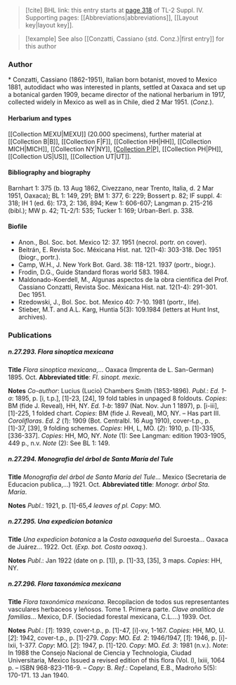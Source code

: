 > [!cite] BHL link: this entry starts at [page 318](https://www.biodiversitylibrary.org/item/103860#page/328/mode/1up) of TL-2 Suppl. IV.
> Supporting pages: [[Abbreviations|abbreviations]], [[Layout key|layout key]].

> [!example] See also [[Conzatti, Cassiano {std. Conz.}|first entry]] for this author

### Author

\* Conzatti, Cassiano (1862-1951), Italian born botanist, moved to Mexico 1881, autodidact who was interested in plants, settled at Oaxaca and set up a botanical garden 1909, became director of the national herbarium in 1917, collected widely in Mexico as well as in Chile, died 2 Mar 1951. (*Conz.*).

#### Herbarium and types

[[Collection MEXU|MEXU]] (20.000 specimens), further material at [[Collection B|B]], [[Collection F|F]], [[Collection HH|HH]], [[Collection MICH|MICH]], [[Collection NY|NY]], [[Collection P|P]](Pterid.), [[Collection PH|PH]], [[Collection US|US]], [[Collection UT|UT]].

#### Bibliography and biography

Barnhart 1: 375 (b. 13 Aug 1862, Civezzano, near Trento, Italia, d. 2 Mar 1951, Oaxaca); BL 1: 149, 291; BM 1: 377, 6: 229; Bossert p. 82; IF suppl. 4: 318; IH 1 (ed. 6): 173, 2: 136, 894; Kew 1: 606-607; Langman p. 215-216 (bibl.); MW p. 42; TL-2/1: 535; Tucker 1: 169; Urban-Berl. p. 338.

#### Biofile

- Anon., Bol. Soc. bot. Mexico 12: 37. 1951 (necrol. portr. on cover).
- Beitrán, E. Revista Soc. Méxicana Hist. nat. 12(1-4): 303-318. Dec 1951 (biogr., portr.).
- Camp, W.H., J. New York Bot. Gard. 38: 118-121. 1937 (portr., biogr.).
- Frodin, D.G., Guide Standard floras world 583. 1984.
- Maldonado-Koerdell, M., Algunas aspectos de la obra cientifica del Prof. Cassiano Conzatti, Revista Soc. Méxicana Hist. nat. 12(1-4): 291-301. Dec 1951.
- Rzedowski, J., Bol. Soc. bot. Mexico 40: 7-10. 1981 (portr., life).
- Stieber, M.T. and A.L. Karg, Huntia 5(3): 109.1984 (letters at Hunt Inst, archives).

### Publications

##### n.27.293. Flora sinoptica mexicana

**Title**
*Flora sinoptica mexicana*,... Oaxaca (Imprenta de L. San-German) 1895. Oct.
**Abbreviated title**: *Fl*. *sinopt. mexic.*

**Notes**
*Co-author*: Lucius (Lucio) Chambers Smith (1853-1896).
*Publ*.: *Ed. 1-a*: 1895, p. \[i, t.p.\], \[1\]-23, \[24\], 19 fold tables in unpaged 8 foldouts. *Copies*: BM (fide J. Reveal), HH, NY.
*Ed. 1-b*: 1897 (Nat. Nov. Jun 1 1897), p. \[i-iii\], \[1\]-225, 1 folded chart. *Copies*: BM (fide J. Reveal), MO, NY. – Has part III. *Corolifloras*.
*Ed. 2* (*1*): 1909 (Bot. Centralbl. 16 Aug 1910), cover-t.p., p. \[1\]-37, \[39\], 9 folding schemes.
*Copies*: HH, L, MO.
(*2*): 1910, p. \[1\]-335, \[336-337\]. *Copies*: HH, MO, NY.
*Note* (1): See Langman: edition 1903-1905, 449 p., n.v.
*Note* (2): See BL 1: 149.

##### n.27.294. Monografia del árbol de Santa María del Tule

**Title**
*Monografia del árbol de Santa María del Tule*... Mexico (Secretaria de Educacion publica,...) 1921. Oct.
**Abbreviated title**: *Monogr. árbol Sta. María*.

**Notes**
*Publ*.: 1921, p. \[1\]-65,*4 leaves of pl. Copy*: MO.

##### n.27.295. Una expedicion botanica

**Title**
*Una expedicion botanica* a la *Costa oaxaqueña* del Suroesta... Oaxaca de Juárez... 1922. Oct. (*Exp. bot. Costa oaxaq.*).

**Notes**
*Publ*.: Jan 1922 (date on p. \[1\]), p. \[1\]-33, \[35\], 3 maps. *Copies*: HH, NY.

##### n.27.296. Flora taxonómica mexicana

**Title**
*Flora taxonómica mexicana*. Recopilacion de todos sus representantes vasculares herbaceos y leñosos. Tome 1. Primera parte. *Clave analitica de familias*... Mexico, D.F. (Sociedad forestal mexicana, C.L....) 1939. Oct.

**Notes**
*Publ*.: \[*1*\]: 1939, cover-t.p., p. \[1\]-47, \[i\]-xv, 1-167. *Copies*: HH, MO, U.
\[*2*\]: 1942, cover-t.p., p. \[1\]-279. *Copy*: MO.
*Ed. 2*: 1946/1947,
\[*1*\]: 1946, p. \[i\]-lxii, 1-377. *Copy*: MO.
\[*2*\]: 1947, p. \[1\]-120. *Copy*: MO.
*Ed. 3*: 1981 (n.v.).
*Note*: In 1988 the Consejo Nacional de Ciencia y Technologia, Ciudad Universitaria, Mexico Issued a revised edition of this flora (Vol. l), lxiii, 1064 p. – ISBN 968-823-116-9. – *Copy*: B.
*Ref*.: Copeland, E.B., Madroño 5(5): 170-171. 13 Jan 1940.

